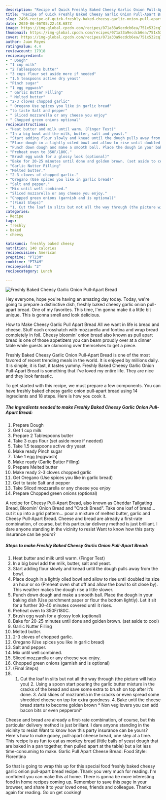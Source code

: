 ```yaml
---
description: "Recipe of Quick Freshly Baked Cheesy Garlic Onion Pull-Apart Bread"
title: "Recipe of Quick Freshly Baked Cheesy Garlic Onion Pull-Apart Bread"
slug: 2496-recipe-of-quick-freshly-baked-cheesy-garlic-onion-pull-apart-bread
date: 2020-06-06T05:22:48.687Z
image: https://img-global.cpcdn.com/recipes/071a33a9ecdcb6ea/751x532cq70/freshly-baked-cheesy-garlic-onion-pull-apart-bread-recipe-main-photo.jpg
thumbnail: https://img-global.cpcdn.com/recipes/071a33a9ecdcb6ea/751x532cq70/freshly-baked-cheesy-garlic-onion-pull-apart-bread-recipe-main-photo.jpg
cover: https://img-global.cpcdn.com/recipes/071a33a9ecdcb6ea/751x532cq70/freshly-baked-cheesy-garlic-onion-pull-apart-bread-recipe-main-photo.jpg
author: Juan Reyes
ratingvalue: 4.4
reviewcount: 17918
recipeingredient:
- " Dough"
- "1 cup milk"
- "2 Tablespoons butter"
- "3 cups flour set aside more if needed"
- "1.5 teaspoons active dry yeast"
- "Pinch sugar"
- "1 egg eggwash"
- " Garlic Butter Filling"
- " Melted butter"
- "2-3 cloves chopped garlic"
- " Oregano Use spices you like in garlic bread"
- "to taste Salt and pepper"
- " Sliced mozzarella or any cheese you enjoy"
- " Chopped green onions optional"
recipeinstructions:
- "Heat butter and milk until warm. (Finger Test)"
- "In a big bowl add the milk, butter, salt and yeast."
- "Start adding flour slowly and knead until the dough pulls away from the bowl."
- "Place dough in a lightly oiled bowl and allow to rise until doubled its size an hour or so (Preheat oven shut off and allow the bowl to sit close by). This weather makes the dough rise a little slower."
- "Punch down dough and make a smooth ball. Place the dough in your baking dish (Use parchment paper or flour the bottom lightly). Let it sit for a further 30-40 minutes covered until it rises."
- "Preheat oven to 350F/180C."
- "Brush egg wash for a glossy look (optional)"
- "Bake for 20-25 minutes until done and golden brown. (set aside to cool)"
- "Garlic Nutter Filling"
- "Melted butter."
- "2-3 cloves of chopped garlic."
- "Oregano (Use spices you like in garlic bread)"
- "Salt and pepper."
- "Mix until well combined."
- "Sliced mozzarella or any cheese you enjoy."
- "Chopped green onions (garnish and is optional)"
- "(Final Steps)"
- "1. Cut the loaf in slits but not all the way through (the picture will help you) 2. Using a spoon start pouring the garlic butter mixture in the cracks of the bread and save some extra to brush on top after it’s done. 3. Add slices of mozzarella in the cracks or even spread some shredded cheese on top for extra goodness. 4. Bake until the cheese bread starts to become golden brown * Non veg lovers you can add bacon bits or even pepperoni*"
categories:
- Recipe
tags:
- freshly
- baked
- cheesy

katakunci: freshly baked cheesy 
nutrition: 140 calories
recipecuisine: American
preptime: "PT23M"
cooktime: "PT34M"
recipeyield: "2"
recipecategory: Lunch

---
```



![Freshly Baked Cheesy Garlic Onion Pull-Apart Bread](https://img-global.cpcdn.com/recipes/071a33a9ecdcb6ea/751x532cq70/freshly-baked-cheesy-garlic-onion-pull-apart-bread-recipe-main-photo.jpg)

Hey everyone, hope you're having an amazing day today. Today, we're going to prepare a distinctive dish, freshly baked cheesy garlic onion pull-apart bread. One of my favorites. This time, I'm gonna make it a little bit unique. This is gonna smell and look delicious.

How to Make Cheesy Garlic Pull Apart Bread All we want in life is bread and cheese. Stuff each crosshatch with mozzarella and fontina and wrap bread completely in foil. Cheesy bloomin&#39; onion bread also known as pull apart bread is one of those appetizers you can beam proudly over at a dinner table while guests are clamoring over themselves to get a piece.

Freshly Baked Cheesy Garlic Onion Pull-Apart Bread is one of the most favored of recent trending meals in the world. It is enjoyed by millions daily. It is simple, it is fast, it tastes yummy. Freshly Baked Cheesy Garlic Onion Pull-Apart Bread is something that I've loved my entire life. They are nice and they look fantastic.


To get started with this recipe, we must prepare a few components. You can have freshly baked cheesy garlic onion pull-apart bread using 14 ingredients and 18 steps. Here is how you cook it.

<!--inarticleads1-->

##### The ingredients needed to make Freshly Baked Cheesy Garlic Onion Pull-Apart Bread:

1. Prepare  Dough
1. Get 1 cup milk
1. Prepare 2 Tablespoons butter
1. Take 3 cups flour (set aside more if needed)
1. Take 1.5 teaspoons active dry yeast
1. Make ready Pinch sugar
1. Take 1 egg (eggwash)
1. Make ready  (Garlic Butter Filling)
1. Prepare  Melted butter
1. Make ready 2-3 cloves chopped garlic
1. Get  Oregano (Use spices you like in garlic bread)
1. Get to taste Salt and pepper
1. Take  Sliced mozzarella or any cheese you enjoy
1. Prepare  Chopped green onions (optional)


A recipe for Cheesy Pull-Apart Bread, also known as Cheddar Tailgating Bread, Bloomin&#39; Onion Bread and &#34;Crack Bread&#34;. Take one loaf of bread… cut it up into a grid pattern… pour a mixture of melted butter, garlic and Cheesy Pull-Apart Bread. Cheese and bread are already a first-rate combination, of course, but this particular delivery method is just brilliant. I dare anyone standing in the vicinity to resist Want to know how this party insurance can be yours? 

<!--inarticleads2-->

##### Steps to make Freshly Baked Cheesy Garlic Onion Pull-Apart Bread:

1. Heat butter and milk until warm. (Finger Test)
1. In a big bowl add the milk, butter, salt and yeast.
1. Start adding flour slowly and knead until the dough pulls away from the bowl.
1. Place dough in a lightly oiled bowl and allow to rise until doubled its size an hour or so (Preheat oven shut off and allow the bowl to sit close by). This weather makes the dough rise a little slower.
1. Punch down dough and make a smooth ball. Place the dough in your baking dish (Use parchment paper or flour the bottom lightly). Let it sit for a further 30-40 minutes covered until it rises.
1. Preheat oven to 350F/180C.
1. Brush egg wash for a glossy look (optional)
1. Bake for 20-25 minutes until done and golden brown. (set aside to cool)
1. Garlic Nutter Filling
1. Melted butter.
1. 2-3 cloves of chopped garlic.
1. Oregano (Use spices you like in garlic bread)
1. Salt and pepper.
1. Mix until well combined.
1. Sliced mozzarella or any cheese you enjoy.
1. Chopped green onions (garnish and is optional)
1. (Final Steps)
1. 1. Cut the loaf in slits but not all the way through (the picture will help you) 2. Using a spoon start pouring the garlic butter mixture in the cracks of the bread and save some extra to brush on top after it’s done. 3. Add slices of mozzarella in the cracks or even spread some shredded cheese on top for extra goodness. 4. Bake until the cheese bread starts to become golden brown * Non veg lovers you can add bacon bits or even pepperoni*


Cheese and bread are already a first-rate combination, of course, but this particular delivery method is just brilliant. I dare anyone standing in the vicinity to resist Want to know how this party insurance can be yours? Here&#39;s how to make gooey, pull-apart cheese bread, one step at a time. This recipe is as fun to eat as monkey bread (little balls of yeast dough that are baked in a pan together, then pulled apart at the table) but a lot less time-consuming to make. Garlic Pull Apart Cheese Bread: Food Style: Florentina 

So that is going to wrap this up for this special food freshly baked cheesy garlic onion pull-apart bread recipe. Thank you very much for reading. I'm confident you can make this at home. There is gonna be more interesting food in home recipes coming up. Remember to save this page in your browser, and share it to your loved ones, friends and colleague. Thanks again for reading. Go on get cooking!
